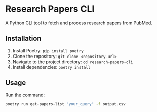 # Research Papers CLI

A Python CLI tool to fetch and process research papers from PubMed.

## Installation

1. Install Poetry: `pip install poetry`
2. Clone the repository: `git clone <repository-url>`
3. Navigate to the project directory: `cd research-papers-cli`
4. Install dependencies: `poetry install`

## Usage

Run the command:
```bash
poetry run get-papers-list "your_query" -f output.csv
